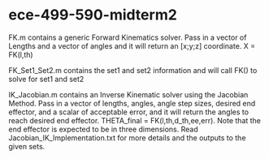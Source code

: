 ece-499-590-midterm2
====================
FK.m contains a generic Forward Kinematics solver.  Pass in a vector of Lengths and a vector of angles and it will return an [x;y;z] coordinate.  X = FK(l,th)

FK_Set1_Set2.m contains the set1 and set2 information and will call FK() to solve for set1 and set2

IK_Jacobian.m contains an Inverse Kinematic solver using the Jacobian Method.  Pass in a vector of lengths, angles, angle step sizes, desired end effector, and a scalar of acceptable error, and it will return the angles to reach desired end effector.  THETA_final = FK(l,th,d_th,ee,err).  Note that the end effector is expected to be in three dimensions.
Read Jacobian_IK_Implementation.txt for more details and the outputs to the given sets.
